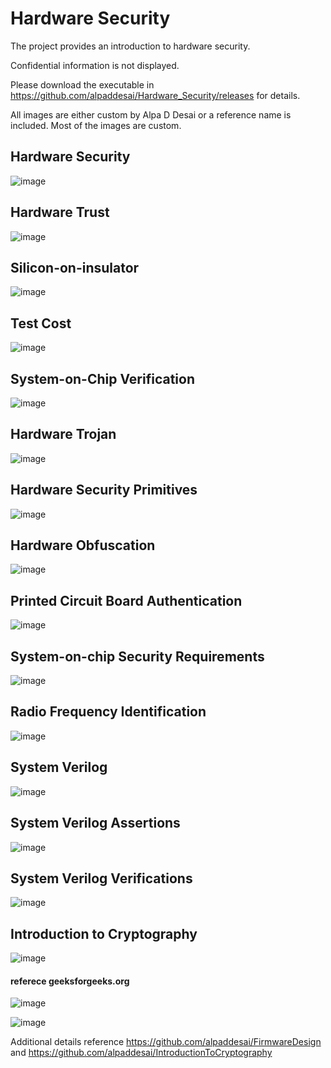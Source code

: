 
# Hardware Security

The project provides an introduction to hardware security.

Confidential information is not displayed. 

Please download the executable in https://github.com/alpaddesai/Hardware_Security/releases for details. 

All images are either custom by Alpa D Desai or a reference name is included. Most of the images are custom.


## Hardware Security 
![image](HardwareSecurity.png)

## Hardware Trust
![image](HardwareTrust.png)

## Silicon-on-insulator
![image](Silicon-on-insulator.png)

## Test Cost
![image](TestCost.png)

## System-on-Chip Verification 
![image](SoCVerification.png)

## Hardware Trojan
![image](HardwareTrojan.png)

## Hardware Security Primitives
![image](HardwareSecurityPrimitives.png)

## Hardware Obfuscation
![image](HardwareObfuscation.png)

## Printed Circuit Board Authentication
![image](PCBAuthentication.png)

## System-on-chip Security Requirements
![image](SoCSecurityRequirements.png)

## Radio Frequency Identification
![image](RFID.png)

## System Verilog
![image](HardentStudentCertificate.png)

## System Verilog Assertions
![image](SystemVerilogAssertions.png)

## System Verilog Verifications
![image](SystemVerilogCertificate.jpg)

## Introduction to Cryptography 
![image](IntroductionCryptography.jpg) 
#### referece geeksforgeeks.org

![image](USCopyrightCertificate.png)

![image](Ethics.jpg)

Additional details reference https://github.com/alpaddesai/FirmwareDesign and https://github.com/alpaddesai/IntroductionToCryptography  
